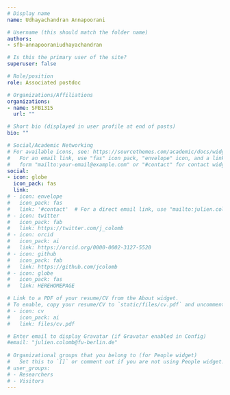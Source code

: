 ```yaml
---
# Display name
name: Udhayachandran Annapoorani

# Username (this should match the folder name)
authors:
- sfb-annapooraniudhayachandran

# Is this the primary user of the site?
superuser: false

# Role/position
role: Associated postdoc

# Organizations/Affiliations
organizations:
- name: SFB1315
  url: ""

# Short bio (displayed in user profile at end of posts)
bio: ""

# Social/Academic Networking
# For available icons, see: https://sourcethemes.com/academic/docs/widgets/#icons
#   For an email link, use "fas" icon pack, "envelope" icon, and a link in the
#   form "mailto:your-email@example.com" or "#contact" for contact widget.
social:
- icon: globe 
  icon_pack: fas 
  link: 
# - icon: envelope
#   icon_pack: fas
#   link: '#contact'  # For a direct email link, use "mailto:julien.colomb@fu-berlin.de".
# - icon: twitter
#   icon_pack: fab
#   link: https://twitter.com/j_colomb
# - icon: orcid
#   icon_pack: ai
#   link: https://orcid.org/0000-0002-3127-5520
# - icon: github
#   icon_pack: fab
#   link: https://github.com/jcolomb
# - icon: globe
#   icon_pack: fas
#   link: HEREHOMEPAGE  

# Link to a PDF of your resume/CV from the About widget.
# To enable, copy your resume/CV to `static/files/cv.pdf` and uncomment the lines below.  
# - icon: cv
#   icon_pack: ai
#   link: files/cv.pdf

# Enter email to display Gravatar (if Gravatar enabled in Config)
#email: "julien.colomb@fu-berlin.de"
  
# Organizational groups that you belong to (for People widget)
#   Set this to `[]` or comment out if you are not using People widget.  
# user_groups:
# - Researchers
# - Visitors
---
```



